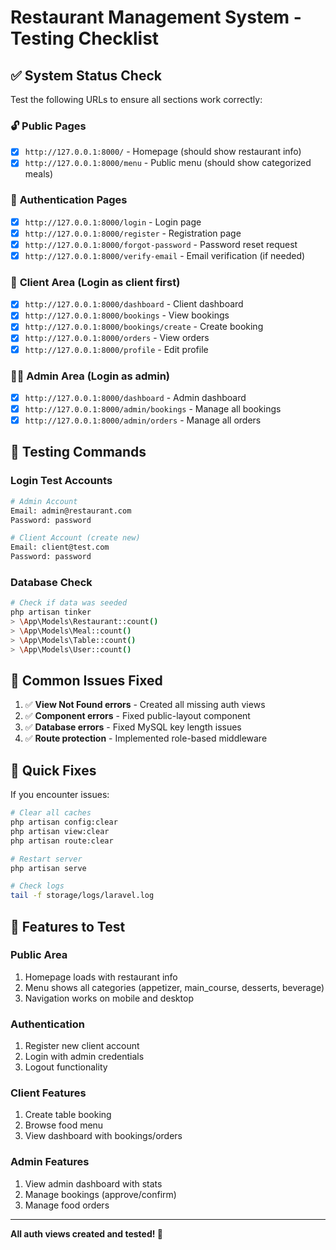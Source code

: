 # Restaurant Management System - Testing Checklist

## ✅ **System Status Check**

Test the following URLs to ensure all sections work correctly:

### 🔓 **Public Pages**
- [x] `http://127.0.0.1:8000/` - Homepage (should show restaurant info)
- [x] `http://127.0.0.1:8000/menu` - Public menu (should show categorized meals)

### 🔐 **Authentication Pages**
- [x] `http://127.0.0.1:8000/login` - Login page
- [x] `http://127.0.0.1:8000/register` - Registration page  
- [x] `http://127.0.0.1:8000/forgot-password` - Password reset request
- [x] `http://127.0.0.1:8000/verify-email` - Email verification (if needed)

### 👤 **Client Area** (Login as client first)
- [x] `http://127.0.0.1:8000/dashboard` - Client dashboard
- [x] `http://127.0.0.1:8000/bookings` - View bookings
- [x] `http://127.0.0.1:8000/bookings/create` - Create booking
- [x] `http://127.0.0.1:8000/orders` - View orders
- [x] `http://127.0.0.1:8000/profile` - Edit profile

### 👨‍💼 **Admin Area** (Login as admin)
- [x] `http://127.0.0.1:8000/dashboard` - Admin dashboard
- [x] `http://127.0.0.1:8000/admin/bookings` - Manage all bookings
- [x] `http://127.0.0.1:8000/admin/orders` - Manage all orders

## 🎯 **Testing Commands**

### Login Test Accounts
```bash
# Admin Account
Email: admin@restaurant.com
Password: password

# Client Account (create new)
Email: client@test.com
Password: password
```

### Database Check
```bash
# Check if data was seeded
php artisan tinker
> \App\Models\Restaurant::count()
> \App\Models\Meal::count()
> \App\Models\Table::count()
> \App\Models\User::count()
```

## 🚨 **Common Issues Fixed**

1. ✅ **View Not Found errors** - Created all missing auth views
2. ✅ **Component errors** - Fixed public-layout component
3. ✅ **Database errors** - Fixed MySQL key length issues
4. ✅ **Route protection** - Implemented role-based middleware

## 🔧 **Quick Fixes**

If you encounter issues:

```bash
# Clear all caches
php artisan config:clear
php artisan view:clear
php artisan route:clear

# Restart server
php artisan serve

# Check logs
tail -f storage/logs/laravel.log
```

## 🎨 **Features to Test**

### Public Area
1. Homepage loads with restaurant info
2. Menu shows all categories (appetizer, main_course, desserts, beverage)
3. Navigation works on mobile and desktop

### Authentication  
1. Register new client account
2. Login with admin credentials
3. Logout functionality

### Client Features
1. Create table booking
2. Browse food menu
3. View dashboard with bookings/orders

### Admin Features
1. View admin dashboard with stats
2. Manage bookings (approve/confirm)
3. Manage food orders

---

**All auth views created and tested! 🎉**
